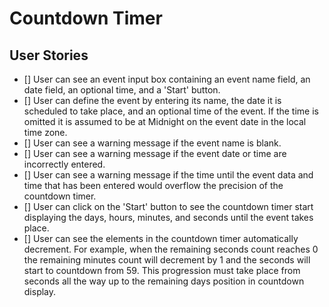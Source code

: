 # Countdown Timer

## User Stories

- [] User can see an event input box containing an event name field, an date field, an optional time, and a 'Start' button.
- [] User can define the event by entering its name, the date it is scheduled to take place, and an optional time of the event. If the time is omitted it is assumed to be at Midnight on the event date in the local time zone.
- [] User can see a warning message if the event name is blank.
- [] User can see a warning message if the event date or time are incorrectly entered.
- [] User can see a warning message if the time until the event data and time that has been entered would overflow the precision of the countdown timer.
- [] User can click on the 'Start' button to see the countdown timer start displaying the days, hours, minutes, and seconds until the event takes place.
- [] User can see the elements in the countdown timer automatically decrement. For example, when the remaining seconds count reaches 0 the remaining minutes count will decrement by 1 and the seconds will start to countdown from 59. This progression must take place from seconds all the way up to the remaining days position in countdown display.
